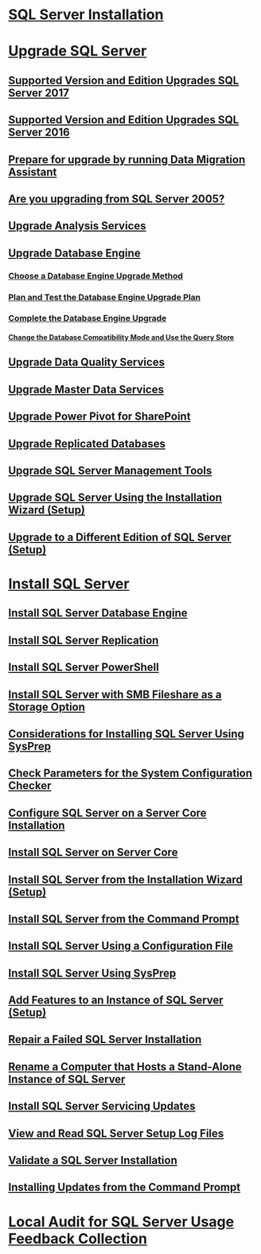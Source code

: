 # [SQL Server Installation](installation-for-sql-server.md)  
# [Upgrade SQL Server](upgrade-sql-server.md)  
## [Supported Version and Edition Upgrades SQL Server 2017](supported-version-and-edition-upgrades-2017.md)  
## [Supported Version and Edition Upgrades SQL Server 2016](supported-version-and-edition-upgrades.md)  
## [Prepare for upgrade by running Data Migration Assistant](prepare-for-upgrade-by-running-data-migration-assistant.md)  
## [Are you upgrading from SQL Server 2005?](are-you-upgrading-from-sql-server-2005.md)  
## [Upgrade Analysis Services](upgrade-analysis-services.md)  
## [Upgrade Database Engine](upgrade-database-engine.md)  
### [Choose a Database Engine Upgrade Method](choose-a-database-engine-upgrade-method.md)  
### [Plan and Test the Database Engine Upgrade Plan](plan-and-test-the-database-engine-upgrade-plan.md)  
### [Complete the Database Engine Upgrade](complete-the-database-engine-upgrade.md)  
#### [Change the Database Compatibility Mode and Use the Query Store](change-the-database-compatibility-mode-and-use-the-query-store.md)  
## [Upgrade Data Quality Services](upgrade-data-quality-services.md)  
## [Upgrade Master Data Services](upgrade-master-data-services.md)  
## [Upgrade Power Pivot for SharePoint](upgrade-power-pivot-for-sharepoint.md)  
## [Upgrade Replicated Databases](upgrade-replicated-databases.md)  
## [Upgrade SQL Server Management Tools](upgrade-sql-server-management-tools.md)  
## [Upgrade SQL Server Using the Installation Wizard (Setup)](upgrade-sql-server-using-the-installation-wizard-setup.md)  
## [Upgrade to a Different Edition of SQL Server (Setup)](upgrade-to-a-different-edition-of-sql-server-setup.md)  
# [Install SQL Server](install-sql-server.md)  
## [Install SQL Server Database Engine](install-sql-server-database-engine.md)  
## [Install SQL Server Replication](install-sql-server-replication.md)  
## [Install SQL Server PowerShell](install-sql-server-powershell.md)  
## [Install SQL Server with SMB Fileshare as a Storage Option](install-sql-server-with-smb-fileshare-as-a-storage-option.md)  
## [Considerations for Installing SQL Server Using SysPrep](considerations-for-installing-sql-server-using-sysprep.md)  
## [Check Parameters for the System Configuration Checker](check-parameters-for-the-system-configuration-checker.md)  
## [Configure SQL Server on a Server Core Installation](configure-sql-server-on-a-server-core-installation.md)  
## [Install SQL Server on Server Core](install-sql-server-on-server-core.md)  
## [Install SQL Server from the Installation Wizard (Setup)](install-sql-server-from-the-installation-wizard-setup.md)  
## [Install SQL Server from the Command Prompt](install-sql-server-2016-from-the-command-prompt.md)  
## [Install SQL Server Using a Configuration File](install-sql-server-2016-using-a-configuration-file.md)  
## [Install SQL Server Using SysPrep](install-sql-server-using-sysprep.md)  
## [Add Features to an Instance of SQL Server (Setup)](add-features-to-an-instance-of-sql-server-2016-setup.md)  
## [Repair a Failed SQL Server Installation](repair-a-failed-sql-server-installation.md)  
## [Rename a Computer that Hosts a Stand-Alone Instance of SQL Server](rename-a-computer-that-hosts-a-stand-alone-instance-of-sql-server.md)  
## [Install SQL Server Servicing Updates](install-sql-server-servicing-updates.md)  
## [View and Read SQL Server Setup Log Files](view-and-read-sql-server-setup-log-files.md)  
## [Validate a SQL Server Installation](validate-a-sql-server-installation.md)  
## [Installing Updates from the Command Prompt](installing-updates-from-the-command-prompt.md)  
# [Local Audit for SQL Server Usage Feedback Collection](local-audit-for-sql-server-usage-feedback-collection.md)  
